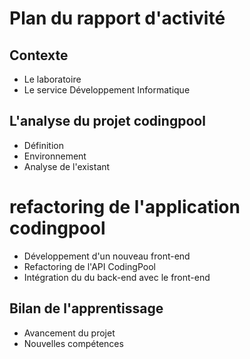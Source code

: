 # Plan du rapport d'activité

## Contexte
* Le laboratoire
* Le service Développement Informatique
## L'analyse du projet codingpool
* Définition
* Environnement
* Analyse de l'existant
# refactoring de l'application codingpool
* Développement d'un nouveau front-end
* Refactoring de l'API CodingPool
* Intégration du du back-end avec le front-end
## Bilan de l'apprentissage
* Avancement du projet
* Nouvelles compétences

